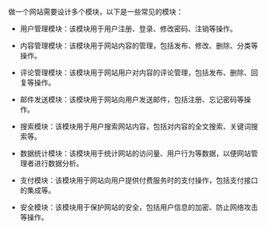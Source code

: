 做一个网站需要设计多个模块，以下是一些常见的模块：

- 用户管理模块：该模块用于用户注册、登录、修改密码、注销等操作。

- 内容管理模块：该模块用于网站内容的管理，包括发布、修改、删除、分类等操作。

- 评论管理模块：该模块用于网站用户对内容的评论管理，包括发布、删除、回复等操作。

- 邮件发送模块：该模块用于网站向用户发送邮件，包括注册、忘记密码等操作。

- 搜索模块：该模块用于用户搜索网站内容，包括对内容的全文搜索、关键词搜索等。

- 数据统计模块：该模块用于统计网站的访问量、用户行为等数据，以便网站管理者进行数据分析。

- 支付模块：该模块用于网站向用户提供付费服务时的支付操作，包括支付接口的集成等。

- 安全模块：该模块用于保护网站的安全，包括用户信息的加密、防止网络攻击等操作。